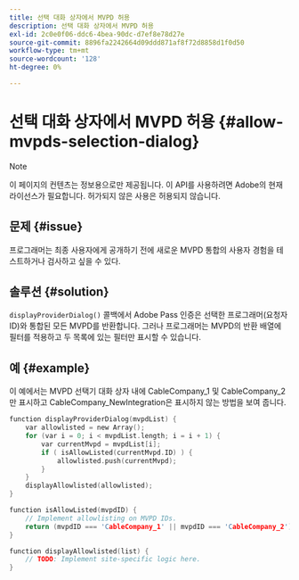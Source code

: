 ```yaml
---
title: 선택 대화 상자에서 MVPD 허용
description: 선택 대화 상자에서 MVPD 허용
exl-id: 2c0e0f06-ddc6-4bea-90dc-d7ef8e78d27e
source-git-commit: 8896fa2242664d09ddd871af8f72d8858d1f0d50
workflow-type: tm+mt
source-wordcount: '128'
ht-degree: 0%

---
```


# 선택 대화 상자에서 MVPD 허용 {#allow-mvpds-selection-dialog}

>[!NOTE]
>
>이 페이지의 컨텐츠는 정보용으로만 제공됩니다. 이 API를 사용하려면 Adobe의 현재 라이선스가 필요합니다. 허가되지 않은 사용은 허용되지 않습니다.

## 문제 {#issue}

프로그래머는 최종 사용자에게 공개하기 전에 새로운 MVPD 통합의 사용자 경험을 테스트하거나 검사하고 싶을 수 있다.

## 솔루션 {#solution}

`displayProviderDialog()` 콜백에서 Adobe Pass 인증은 선택한 프로그래머(요청자 ID)와 통합된 모든 MVPD를 반환합니다. 그러나 프로그래머는 MVPD의 반환 배열에 필터를 적용하고 두 목록에 있는 필터만 표시할 수 있습니다.

## 예 {#example}

이 예에서는 MVPD 선택기 대화 상자 내에 CableCompany_1 및 CableCompany_2만 표시하고 CableCompany_NewIntegration은 표시하지 않는 방법을 보여 줍니다.

```C
function displayProviderDialog(mvpdList) {
    var allowlisted = new Array();
    for (var i = 0; i < mvpdList.length; i = i + 1) {
        var currentMvpd = mvpdList[i];
        if ( isAllowListed(currentMvpd.ID) ) {
            allowlisted.push(currentMvpd);
        }
    }
    displayAllowlisted(allowlisted);
}

function isAllowListed(mvpdID) {
    // Implement allowlisting on MVPD IDs.
    return (mvpdID === 'CableCompany_1' || mvpdID === 'CableCompany_2');
}

function displayAllowlisted(list) {
    // TODO: Implement site-specific logic here.
}
```

<!--
**Related Information**
* [Prevent MVPDs from appearing in the Selection Dialog](/help/authentication/prevent-mvpd-selectn-dialog.md)
* **Code Samples**
* [Programmer integration guide](/help/authentication/programmer-integration-guide-overview.md)
-->
